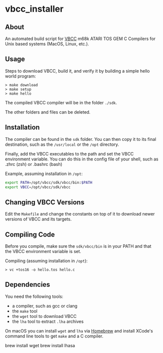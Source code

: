 # vbcc_installer

## About
An automated build script for [VBCC](http://sun.hasenbraten.de/vbcc/) m68k ATARI TOS GEM C Compilers for Unix based systems (MacOS, Linux, etc.).

## Usage
Steps to download VBCC, build it, and verify it by building a simple hello world program: 
```commandline
> make download
> make setup
> make hello
```

The compiled VBCC compiler will be in the folder `./sdk`.

The other folders and files can be deleted.

## Installation

The compiler can be found in the `sdk` folder. You can then copy it to its final destination, such as the `/usr/local` or the `/opt` directory.

Finally, add the VBCC executables to the path and set the VBCC environment variable.
You can do this in the config file of your shell, such as .zhrc (zsh) or .bashrc (bash)

Example, assuming installation in `/opt`:
```bash
export PATH=/opt/vbcc/sdk/vbcc/bin:$PATH
export VBCC=/opt/vbcc/sdk/vbcc
```

## Changing VBCC Versions
Edit the `Makefile` and change the constants on top of it to download newer 
versions of VBCC and its targets.

## Compiling Code
Before you compile, make sure the `sdk/vbcc/bin` is in your PATH and that the VBCC environment variable is set.

Compiling (assuming installation in `/opt`):
```commandline
> vc +tos16 -o hello.tos hello.c 
```

## Dependencies
You need the following tools:
* a compiler, such as gcc or clang
* the `make` tool
* the `wget` tool to download VBCC
* the `lha` tool to extract `.lha` archives

On macOS you can install `wget` and `lha` via [Homebrew](https://brew.sh/) and
install XCode's command line tools to get `make` and a C compiler.  

brew install wget
brew install lhasa

